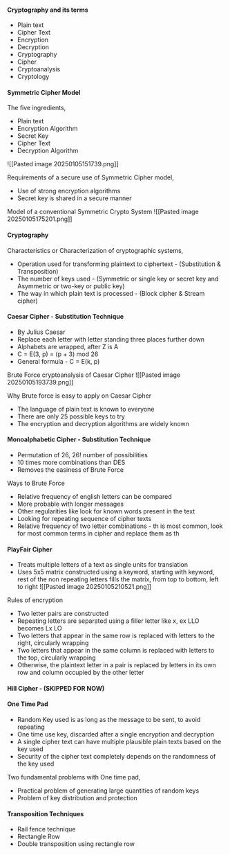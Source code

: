 #### Cryptography and its terms

*  Plain text
*  Cipher Text
*  Encryption 
*  Decryption
*  Cryptography
*  Cipher
*  Cryptoanalysis 
*  Cryptology

#### Symmetric Cipher Model

The five ingredients,
- Plain text
- Encryption Algorithm
- Secret Key
- Cipher Text
- Decryption Algorithm

![[Pasted image 20250105151739.png]]

Requirements of a secure use of Symmetric Cipher model,
- Use of strong encryption algorithms
- Secret key is shared in a secure manner

Model of a conventional Symmetric Crypto System
![[Pasted image 20250105175201.png]]

#### Cryptography

Characteristics or Characterization of cryptographic systems,
- Operation used for transforming plaintext to ciphertext - (Substitution & Transposition)
- The number of keys used - (Symmetric or single key or secret key and Asymmetric or two-key or public key)
- The way in which plain text is processed - (Block cipher & Stream cipher)

#### Caesar Cipher - Substitution Technique

- By Julius Caesar
- Replace each letter with letter standing three places further down
- Alphabets are wrapped, after Z is A
- C = E(3, p) = (p + 3) mod 26
- General formula - C = E(k, p)

Brute Force cryptoanalysis of Caesar Cipher
![[Pasted image 20250105193739.png]]

Why Brute force is easy to apply on Caesar Cipher
- The language of plain text is known to everyone
- There are only 25 possible keys to try
- The encryption and decryption algorithms are widely known

#### Monoalphabetic Cipher - Substitution Technique

- Permutation of 26, 26! number of possibilities
- 10 times more combinations than DES
- Removes the easiness of Brute Force 

Ways to Brute Force
- Relative frequency of english letters can be compared
- More probable with longer messages
- Other regularities like look for known words present in the text
- Looking for repeating sequence of cipher texts
- Relative frequency of two letter combinations - th is most common, look for most common terms in cipher and replace them as th

#### PlayFair Cipher

- Treats multiple letters of a text as single units for translation
- Uses 5x5 matrix constructed using a keyword, starting with keyword, rest of the non repeating letters fills the matrix, from top to bottom, left to right
![[Pasted image 20250105210521.png]]

Rules of encryption
- Two letter pairs are constructed
- Repeating letters are separated using a filler letter like x, ex LLO becomes Lx LO
- Two letters that appear in the same row is replaced with letters to the right, circularly wrapping
- Two letters that appear in the same column is replaced with letters to the top, circularly wrapping
- Otherwise, the plaintext letter in a pair is replaced by letters in its own row and column occupied by the other letter

#### Hill Cipher - (SKIPPED FOR NOW)

#### One Time Pad

- Random Key used is as long as the message to be sent, to avoid repeating
- One time use key, discarded after a single encryption and decryption
- A single cipher text can have multiple plausible plain texts based on the key used
- Security of the cipher text completely depends on the randomness of the key used

Two fundamental problems with One time pad,
- Practical problem of generating large quantities of random keys
- Problem of key distribution and protection


#### Transposition Techniques

- Rail fence technique
- Rectangle Row
- Double transposition using rectangle row

#### 